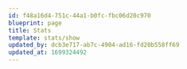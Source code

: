 ```yaml
---
id: f48a16d4-751c-44a1-b0fc-fbc06d20c970
blueprint: page
title: Stats
template: stats/show
updated_by: dcb3e717-ab7c-4904-ad16-fd20b558ff69
updated_at: 1699324492
---
```


